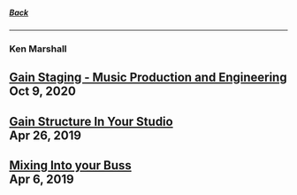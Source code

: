 ##### [Back](README.md)
---

### Ken Marshall
[Gain Staging - Music Production and Engineering](https://youtu.be/n20tI4obEmU)\
Oct 9, 2020
---
[Gain Structure In Your Studio](https://youtu.be/MnO62qe8QFg)\
Apr 26, 2019
---
[Mixing Into your Buss](https://youtu.be/yxlKsoEjsyo)\
Apr 6, 2019
---

